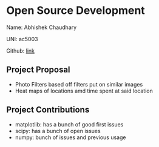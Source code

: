 # Open Source Development

Name: Abhishek Chaudhary

UNI: ac5003

Github: [link](https://github.com/A-Chaudhary)

## Project Proposal

- Photo Filters based off filters put on similar images
- Heat maps of locations amd time spent at said location

## Project Contributions

- matplotlib: has a bunch of good first issues
- scipy: has a bunch of open issues
- numpy: bunch of issues and previous usage
